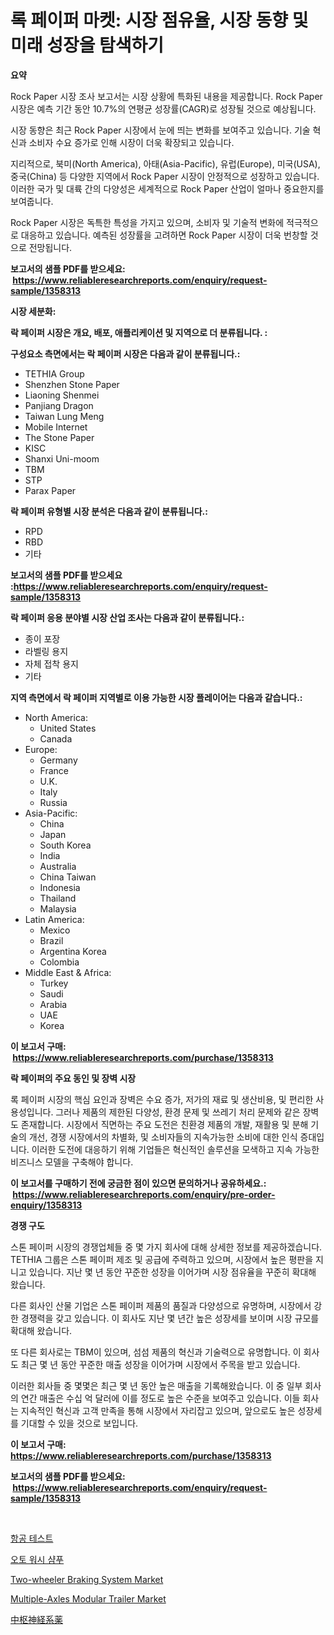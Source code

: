 <p><h1>록 페이퍼 마켓: 시장 점유율, 시장 동향 및 미래 성장을 탐색하기</h1></p><p><strong>요약</strong></p>
<p><p>Rock Paper 시장 조사 보고서는 시장 상황에 특화된 내용을 제공합니다. Rock Paper 시장은 예측 기간 동안 10.7%의 연평균 성장률(CAGR)로 성장될 것으로 예상됩니다.</p><p>시장 동향은 최근 Rock Paper 시장에서 눈에 띄는 변화를 보여주고 있습니다. 기술 혁신과 소비자 수요 증가로 인해 시장이 더욱 확장되고 있습니다.</p><p>지리적으로, 북미(North America), 아태(Asia-Pacific), 유럽(Europe), 미국(USA), 중국(China) 등 다양한 지역에서 Rock Paper 시장이 안정적으로 성장하고 있습니다. 이러한 국가 및 대륙 간의 다양성은 세계적으로 Rock Paper 산업이 얼마나 중요한지를 보여줍니다.</p><p>Rock Paper 시장은 독특한 특성을 가지고 있으며, 소비자 및 기술적 변화에 적극적으로 대응하고 있습니다. 예측된 성장률을 고려하면 Rock Paper 시장이 더욱 번창할 것으로 전망됩니다.</p></p>
<p><strong>보고서의 샘플 PDF를 받으세요: &nbsp;<a href="https://www.reliableresearchreports.com/enquiry/request-sample/1358313">https://www.reliableresearchreports.com/enquiry/request-sample/1358313</a></strong></p>
<p><strong>시장 세분화:</strong></p>
<p><strong> 락 페이퍼 시장은 개요, 배포, 애플리케이션 및 지역으로 더 분류됩니다. :</strong></p>
<p><strong>구성요소 측면에서는 락 페이퍼 시장은 다음과 같이 분류됩니다.:</strong></p>
<p><ul><li>TETHIA Group</li><li>Shenzhen Stone Paper</li><li>Liaoning Shenmei</li><li>Panjiang Dragon</li><li>Taiwan Lung Meng</li><li>Mobile Internet</li><li>The Stone Paper</li><li>KISC</li><li>Shanxi Uni-moom</li><li>TBM</li><li>STP</li><li>Parax Paper</li></ul></p>
<p><strong> 락 페이퍼 유형별 시장 분석은 다음과 같이 분류됩니다.:</strong></p>
<p><ul><li>RPD</li><li>RBD</li><li>기타</li></ul></p>
<p><strong>보고서의 샘플 PDF를 받으세요 :<a href="https://www.reliableresearchreports.com/enquiry/request-sample/1358313">https://www.reliableresearchreports.com/enquiry/request-sample/1358313</a></strong></p>
<p><strong> 락 페이퍼 응용 분야별 시장 산업 조사는 다음과 같이 분류됩니다.:</strong></p>
<p><ul><li>종이 포장</li><li>라벨링 용지</li><li>자체 접착 용지</li><li>기타</li></ul></p>
<p><strong>지역 측면에서 락 페이퍼 지역별로 이용 가능한 시장 플레이어는 다음과 같습니다.:</strong></p>
<p><ul>
    <li>
        North America:
        <ul>
            <li>United States</li>
            <li>Canada</li>
        </ul>
    </li>
    <li>
        Europe:
        <ul>
            <li>Germany</li>
            <li>France</li>
            <li>U.K.</li>
            <li>Italy</li>
            <li>Russia</li>
        </ul>
    </li>
    <li>
        Asia-Pacific:
        <ul>
            <li>China</li>
            <li>Japan</li>
            <li>South Korea</li>
            <li>India</li>
            <li>Australia</li>
            <li>China Taiwan</li>
            <li>Indonesia</li>
            <li>Thailand</li>
            <li>Malaysia</li>
        </ul>
    </li>
    <li>
        Latin America:
        <ul>
            <li>Mexico</li>
            <li>Brazil</li>
            <li>Argentina Korea</li>
            <li>Colombia</li>
        </ul>
    </li>
    <li>
        Middle East & Africa:
        <ul>
            <li>Turkey</li>
            <li>Saudi</li>
            <li>Arabia</li>
            <li>UAE</li>
            <li>Korea</li>
        </ul>
    </li>
    </ul></p>
<p><strong>이 보고서 구매: &nbsp;<a href="https://www.reliableresearchreports.com/purchase/1358313">https://www.reliableresearchreports.com/purchase/1358313</a></strong></p>
<p><strong>락 페이퍼의 주요 동인 및 장벽 시장</strong></p>
<p><p>록 페이퍼 시장의 핵심 요인과 장벽은 수요 증가, 저가의 재료 및 생산비용, 및 편리한 사용성입니다. 그러나 제품의 제한된 다양성, 환경 문제 및 쓰레기 처리 문제와 같은 장벽도 존재합니다. 시장에서 직면하는 주요 도전은 친환경 제품의 개발, 재활용 및 분해 기술의 개선, 경쟁 시장에서의 차별화, 및 소비자들의 지속가능한 소비에 대한 인식 증대입니다. 이러한 도전에 대응하기 위해 기업들은 혁신적인 솔루션을 모색하고 지속 가능한 비즈니스 모델을 구축해야 합니다.</p></p>
<p><strong>이 보고서를 구매하기 전에 궁금한 점이 있으면 문의하거나 공유하세요.: &nbsp;<a href="https://www.reliableresearchreports.com/enquiry/pre-order-enquiry/1358313">https://www.reliableresearchreports.com/enquiry/pre-order-enquiry/1358313</a></strong></p>
<p><strong>경쟁 구도</strong></p>
<p><p>스톤 페이퍼 시장의 경쟁업체들 중 몇 가지 회사에 대해 상세한 정보를 제공하겠습니다. TETHIA 그룹은 스톤 페이퍼 제조 및 공급에 주력하고 있으며, 시장에서 높은 평판을 지니고 있습니다. 지난 몇 년 동안 꾸준한 성장을 이어가며 시장 점유율을 꾸준히 확대해 왔습니다. </p><p>다른 회사인 산물 기업은 스톤 페이퍼 제품의 품질과 다양성으로 유명하며, 시장에서 강한 경쟁력을 갖고 있습니다. 이 회사도 지난 몇 년간 높은 성장세를 보이며 시장 규모를 확대해 왔습니다.</p><p>또 다른 회사로는 TBM이 있으며, 섬섬 제품의 혁신과 기술력으로 유명합니다. 이 회사도 최근 몇 년 동안 꾸준한 매출 성장을 이어가며 시장에서 주목을 받고 있습니다.</p><p>이러한 회사들 중 몇몇은 최근 몇 년 동안 높은 매출을 기록해왔습니다. 이 중 일부 회사의 연간 매출은 수십 억 달러에 이를 정도로 높은 수준을 보여주고 있습니다. 이들 회사는 지속적인 혁신과 고객 만족을 통해 시장에서 자리잡고 있으며, 앞으로도 높은 성장세를 기대할 수 있을 것으로 보입니다.</p></p>
<p><strong>이 보고서 구매: &nbsp; <a href="https://www.reliableresearchreports.com/purchase/1358313">https://www.reliableresearchreports.com/purchase/1358313</a></strong></p>
<p><strong>보고서의 샘플 PDF를 받으세요: &nbsp;<a href="https://www.reliableresearchreports.com/enquiry/request-sample/1358313">https://www.reliableresearchreports.com/enquiry/request-sample/1358313</a></strong><strong></strong></p>
<p>&nbsp;</p>
<p><p><a href="https://medium.com/@ishacian.georges/%ED%95%AD%EA%B3%B5-%EC%8B%9C%ED%97%98-%EC%8B%9C%EC%9E%A5-%EC%8B%9C%EC%9E%A5-%EC%A0%90%EC%9C%A0%EC%9C%A8-%EC%8B%9C%EC%9E%A5-%EB%8F%99%ED%96%A5-%EB%B0%8F-%EB%AF%B8%EB%9E%98-%EC%84%B1%EC%9E%A5-%ED%83%90%EC%83%89-84011b3c4307">항공 테스트</a></p><p><a href="https://github.com/trmesnao7959541/Market-Research-Report-List-1/blob/main/5508957193132.md">오토 워시 샴푸</a></p><p><a href="https://issuu.com/reportprime-2/docs/two-wheeler-braking-system-market-size-2030.pptx">Two-wheeler Braking System Market</a></p><p><a href="https://florentine-yuzu-f42.notion.site/Multiple-Axles-Modular-Trailer-Market-Size-Share-Trends-Analysis-Report-By-Material-By-Type-By--ba0d5a9d27bf43b891ca2d3a3d35ecfb">Multiple-Axles Modular Trailer Market</a></p><p><a href="https://github.com/adcxff01450218/Market-Research-Report-List-1/blob/main/5179693193349.md">中枢神経系薬</a></p></p>